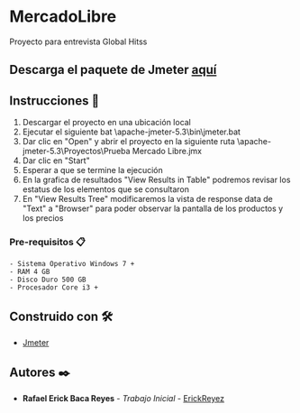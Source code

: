 # MercadoLibre
Proyecto para entrevista Global Hitss

## Descarga el paquete de Jmeter [aquí](http://https://drive.google.com/file/d/1g71WcFcjLo3X6H1uTUdxj4r-HM3wGULd/view?usp=sharing "aquí")

## Instrucciones 🚀

1. Descargar el proyecto en una ubicación local
2. Ejecutar el siguiente bat \apache-jmeter-5.3\bin\jmeter.bat
3. Dar clic en "Open" y abrir el proyecto en la siguiente ruta \apache-jmeter-5.3\Proyectos\Prueba Mercado Libre.jmx
6. Dar clic en "Start"
7. Esperar a que se termine la ejecución
8. En la grafica de resultados "View Results in Table" podremos revisar los estatus de los elementos que se consultaron
9. En "View Results Tree" modificaremos la vista de response data de "Text" a "Browser" para poder observar la pantalla de los productos y los precios

### Pre-requisitos 📋

```
- Sistema Operativo Windows 7 +
- RAM 4 GB
- Disco Duro 500 GB
- Procesador Core i3 +
```
## Construido con 🛠️

* [Jmeter](https://jmeter.apache.org/download_jmeter.cgi)

## Autores ✒️

* **Rafael Erick Baca Reyes** - *Trabajo Inicial* - [ErickReyez](https://github.com/ErickReyez)
